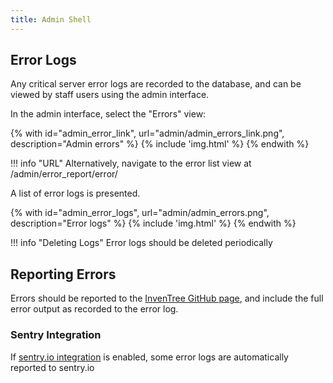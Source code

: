 ```yaml
---
title: Admin Shell
---
```


## Error Logs

Any critical server error logs are recorded to the database, and can be viewed by staff users using the admin interface.

In the admin interface, select the "Errors" view:

{% with id="admin_error_link", url="admin/admin_errors_link.png", description="Admin errors" %}
{% include 'img.html' %}
{% endwith %}

!!! info "URL"
    Alternatively, navigate to the error list view at /admin/error_report/error/

A list of error logs is presented.

{% with id="admin_error_logs", url="admin/admin_errors.png", description="Error logs" %}
{% include 'img.html' %}
{% endwith %}

!!! info "Deleting Logs"
    Error logs should be deleted periodically

## Reporting Errors

Errors should be reported to the [InvenTree GitHub page](https://github.com/inventree/inventree/issues), and include the full error output as recorded to the error log.

### Sentry Integration

If [sentry.io integration](../start/config.md#sentry-integration) is enabled, some error logs are automatically reported to sentry.io
